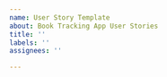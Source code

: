 ```yaml
---
name: User Story Template
about: Book Tracking App User Stories
title: ''
labels: ''
assignees: ''

---
```



